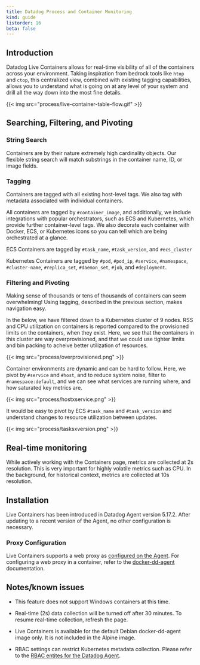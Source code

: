 ```yaml
---
title: Datadog Process and Container Monitoring
kind: guide
listorder: 16
beta: false
---
```


## Introduction

Datadog Live Containers allows for real-time visibility of all of the containers across your environment.  Taking inspiration from bedrock tools like `htop` and `ctop`, this centralized view, combined with existing tagging capabilities, allows you to understand what is going on at any level of your system and drill all the way down into the most fine details.

{{< img src="process/live-container-table-flow.gif" >}} 

## Searching, Filtering, and Pivoting

### String Search

Containers are by their nature extremely high cardinality objects.  Our flexible string search will match substrings in the container name, ID, or image fields.

### Tagging

Containers are tagged with all existing host-level tags.  We also tag with metadata associated with individual containers. 

All containers are tagged by `#container_image`, and additionally, we include integrations with popular orchestrators, such as ECS and Kubernetes, which provide further container-level tags.  We also decorate each container with Docker, ECS, or Kubernetes icons so you can tell which are being orchestrated at a glance.

ECS Containers are tagged by `#task_name`, `#task_version`, and `#ecs_cluster`

Kubernetes Containers are tagged by `#pod`, `#pod_ip`, `#service`, `#namespace`, `#cluster-name`, `#replica_set`, `#daemon_set`, `#job`, and `#deployment`.

### Filtering and Pivoting

Making sense of thousands or tens of thousands of containers can seem overwhelming!  Using tagging, described in the previous section, makes navigation easy.

In the below, we have filtered down to a Kubernetes cluster of 9 nodes.  RSS and CPU utilization on containers is reported compared to the provisioned limits on the containers, when they exist.  Here, we see that the containers in this cluster are way overprovisioned, and that we could use tighter limits and bin packing to acheive better utilization of resources.

{{< img src="process/overprovisioned.png" >}}

Container environments are dynamic and can be hard to follow.  Here, we pivot by `#service` and `#host`, and to reduce system noise, filter to `#namespace:default`, and we can see what services are running where, and how saturated key metrics are.  

{{< img src="process/hostxservice.png" >}}

It would be easy to pivot by ECS `#task_name` and `#task_version` and understand changes to resource utilization between updates.

{{< img src="process/tasksxversion.png" >}}


## Real-time monitoring

While actively working with the Containers page, metrics are collected at 2s resolution.  This is very important for highly volatile metrics such as CPU.  In the background, for historical context, metrics are collected at 10s resolution.  

## Installation

Live Containers has been introduced in Datadog Agent version 5.17.2.  After updating to a recent version of the Agent, no other configuration is necessary.

### Proxy Configuration

Live Containers supports a web proxy as [configured on the Agent](https://github.com/DataDog/dd-agent/wiki/Proxy-Configuration).  For configuring a web proxy in a container, refer to the [docker-dd-agent](https://github.com/DataDog/docker-dd-agent) documentation.

## Notes/known issues

- This feature does not support Windows containers at this time.

- Real-time (2s) data collection will be turned off after 30 minutes. To resume real-time collection, refresh the page.

- Live Containers is available for the default Debian docker-dd-agent image only.  It is not included in the Alpine image.

- RBAC settings can restrict Kubernetes metadata collection.  Please refer to the [RBAC entites for the Datadog Agent]( https://gist.github.com/hkaj/404385619e5908f16ea3134218648237).
